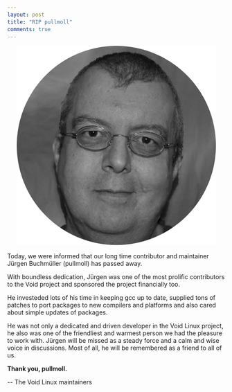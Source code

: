 ```yaml
---
layout: post
title: "RIP pullmoll"
comments: true
---
```


<center>
	<img src="assets/img/pullmoll.png" alt="Picture of Pullmoll">
</center>

Today, we were informed that our long time contributor and maintainer Jürgen
Buchmüller (pullmoll) has passed away.

With boundless dedication, Jürgen was one of the most prolific contributors to
the Void project and sponsored the project financially too.

He investeded lots of his time in keeping gcc up to date, supplied tons of
patches to port packages to new compilers and platforms and also cared about
simple updates of packages.

He was not only a dedicated and driven developer in the Void Linux project, he
also was one of the friendliest and warmest person we had the pleasure to work
with. Jürgen will be missed as a steady force and a calm and wise voice in
discussions. Most of all, he will be remembered as a friend to all of us.

**Thank you, pullmoll.**

-- The Void Linux maintainers
